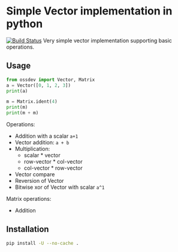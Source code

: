 # Simple Vector implementation in python 
[![Build Status](https://travis-ci.com/svetelna/open-source-development-course-hw02-1.svg?branch=pr%2Fstep1)](https://travis-ci.com/svetelna/open-source-development-course-hw02-1)
Very simple vector implementation supporting basic operations.

## Usage

```python
from ossdev import Vector, Matrix
a = Vector([0, 1, 2, 3])
print(a)

m = Matrix.ident(4)
print(m)
print(m + m)
```

Operations:
- Addition with a scalar `a+1`
- Vector addition: `a + b`
- Multiplication:
  - scalar * vector
  - row-vector * col-vector
  - col-vector * row-vector
- Vector compare
- Reversion of Vector
- Bitwise xor of Vector with scalar `a^1`

Matrix operations:
- Addition

## Installation

```bash
pip install -U --no-cache . 
```
